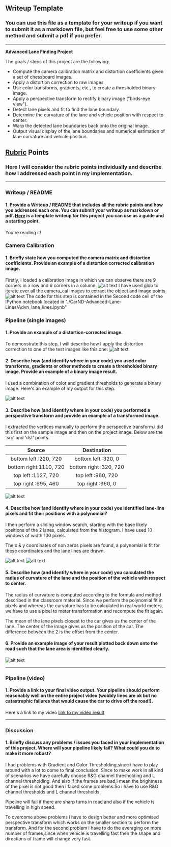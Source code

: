 ## Writeup Template

### You can use this file as a template for your writeup if you want to submit it as a markdown file, but feel free to use some other method and submit a pdf if you prefer.

---

**Advanced Lane Finding Project**

The goals / steps of this project are the following:

* Compute the camera calibration matrix and distortion coefficients given a set of chessboard images.
* Apply a distortion correction to raw images.
* Use color transforms, gradients, etc., to create a thresholded binary image.
* Apply a perspective transform to rectify binary image ("birds-eye view").
* Detect lane pixels and fit to find the lane boundary.
* Determine the curvature of the lane and vehicle position with respect to center.
* Warp the detected lane boundaries back onto the original image.
* Output visual display of the lane boundaries and numerical estimation of lane curvature and vehicle position.

[//]: # (Image References)

[image1]: ./output_images/Calibration_Input.png
[image2]: ./output_images/Camera_Calibration.png
[image3]: ./output_images/Undistorted_Image.png 
[image4]: ./output_images/Binary_Image.png 
[image5]: ./output_images/Warped_Image.png 
[image6]: ./output_images/Sliding_Window_Image.png 
[image7]: ./output_images/Detected_lines.png 
[image8]: ./output_images/Processed_Image.png 
[video1]: ./output_image/project_video_ouput.mp4

## [Rubric](https://review.udacity.com/#!/rubrics/571/view) Points

### Here I will consider the rubric points individually and describe how I addressed each point in my implementation.  

---

### Writeup / README

#### 1. Provide a Writeup / README that includes all the rubric points and how you addressed each one.  You can submit your writeup as markdown or pdf.  [Here](https://github.com/udacity/CarND-Advanced-Lane-Lines/blob/master/writeup_template.md) is a template writeup for this project you can use as a guide and a starting point.  

You're reading it!

### Camera Calibration

#### 1. Briefly state how you computed the camera matrix and distortion coefficients. Provide an example of a distortion corrected calibration image.

Firstly, i loaded a calibration image in which we can observe there are 9 corners in a row and 6 corners in a column. 
![alt text][image1]
I have used glob to iterate over all the camera_cal images to extract the object and image points
![alt text][image2]
The code for this step is contained in the Second code cell of the IPython notebook located in "./CarND-Advanced-Lane-Lines/Advn_lane_lines.ipynb"  

### Pipeline (single images)

#### 1. Provide an example of a distortion-corrected image.

To demonstrate this step, I will describe how I apply the distortion correction to one of the test images like this one:
![alt text][image3]

#### 2. Describe how (and identify where in your code) you used color transforms, gradients or other methods to create a thresholded binary image.  Provide an example of a binary image result.

I used a combination of color and gradient thresholds to generate a binary image.  Here's an example of my output for this step.

![alt text][image4]

#### 3. Describe how (and identify where in your code) you performed a perspective transform and provide an example of a transformed image.

I extracted the vertices manually to perform the perspective transform.i did this first on the sample image and then on the project image.
Below are the 'src' and 'dst' points.


| Source                    | Destination            | 
|:-------------------------:|:----------------------:| 
| bottom left :220, 720     | bottom left  :320, 0   | 
| bottom right:1110, 720    | bottom right :320, 720 |
| top left    :1127, 720    | top left     :960, 720 |
| top right   :695, 460     | top right    :960, 0   |

![alt text][image5]

#### 4. Describe how (and identify where in your code) you identified lane-line pixels and fit their positions with a polynomial?

I then perform a sliding window search, starting with the base likely positions of the 2 lanes, calculated from the histogram. I have used 10 windows of width 100 pixels.

The x & y coordinates of non zeros pixels are found, a polynomial is fit for these coordinates and the lane lines are drawn.

![alt text][image6]
![alt text][image7]

#### 5. Describe how (and identify where in your code) you calculated the radius of curvature of the lane and the position of the vehicle with respect to center.

The radius of curvature is computed according to the formula and method described in the classroom material. Since we perform the polynomial fit in pixels and whereas the curvature has to be calculated in real world meters, we have to use a pixel to meter transformation and recompute the fit again.

The mean of the lane pixels closest to the car gives us the center of the lane. The center of the image gives us the position of the car. The difference between the 2 is the offset from the center.



#### 6. Provide an example image of your result plotted back down onto the road such that the lane area is identified clearly.

![alt text][image8]

---

### Pipeline (video)

#### 1. Provide a link to your final video output.  Your pipeline should perform reasonably well on the entire project video (wobbly lines are ok but no catastrophic failures that would cause the car to drive off the road!).

Here's a link to my video [link to my video result][video1]

---

### Discussion

#### 1. Briefly discuss any problems / issues you faced in your implementation of this project.  Where will your pipeline likely fail?  What could you do to make it more robust?

I had problems with Gradient and Color Thresholding,since i have to play around with a lot to come to final conclusion. Since to make work in all kind of scenarios we have carefully choose 
R&G channel thresholding and L channel thresholding. And also if the frames are bad,i mean the brightness of the pixel is not good then i faced some problems.So i have to use R&G channel thresholds and 
L channel thresholds.

Pipeline will fail if there are sharp turns in road and also if the vehicle is travelling in high speed.

To overcome above problems i have to design better and more optimised perspective transform which works on the smaller section to perform the transform.
And for the second problem i have to do the averaging on more number of frames,since when vehicle is travelling fast then the shape and directions of frame will change very fast.
 
